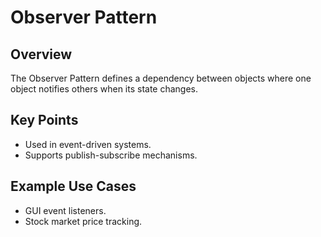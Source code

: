 # Observer Pattern

## Overview

The Observer Pattern defines a dependency between objects where one object notifies others when its state changes.

## Key Points

- Used in event-driven systems.
- Supports publish-subscribe mechanisms.

## Example Use Cases

- GUI event listeners.
- Stock market price tracking.
